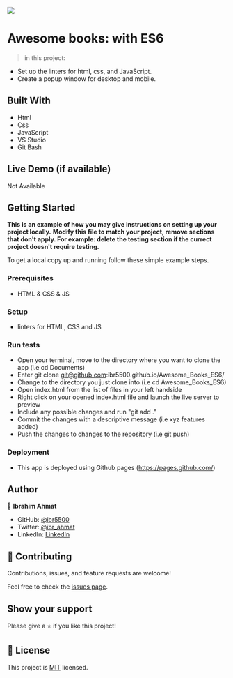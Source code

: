 ![](https://img.shields.io/badge/Microverse-blueviolet)

# Awesome books: with ES6

> in this project:
- Set up the linters for html, css, and JavaScript.
- Create a popup window for desktop and mobile.


## Built With 

- Html
- Css
- JavaScript
- VS Studio
- Git Bash

## Live Demo (if available)

Not Available


## Getting Started

**This is an example of how you may give instructions on setting up your project locally.**
**Modify this file to match your project, remove sections that don't apply. For example: delete the testing section if the currect project doesn't require testing.**


To get a local copy up and running follow these simple example steps.

### Prerequisites
- HTML & CSS & JS

### Setup
- linters for HTML, CSS and JS

### Run tests
- Open your terminal, move to the directory where you want to clone the app (i.e cd Documents) 
- Enter git clone git@github.com:ibr5500.github.io/Awesome_Books_ES6/
- Change to the directory you just clone into (i.e cd Awesome_Books_ES6)
- Open index.html from the list of files in your left handside
- Right click on your opened index.html file and launch the live server to preview
- Include any possible changes and run "git add ." 
- Commit the changes with a descriptive message (i.e xyz features added) 
- Push the changes to changes to the repository (i.e git push)

### Deployment
- This app is deployed using Github pages (https://pages.github.com/)

## Author

👤 **Ibrahim Ahmat**

- GitHub: [@ibr5500](https://github.com/ibr5500)
- Twitter: [@ibr_ahmat](https://twitter.com/ibr_ahmat)
- LinkedIn: [LinkedIn](https://www.linkedin.com/in/ibrahim-ahmat-b5513b1a6/)


## 🤝 Contributing

Contributions, issues, and feature requests are welcome!

Feel free to check the [issues page](../../issues/).

## Show your support

Please give a ⭐️ if you like this project!


## 📝 License

This project is [MIT](./MIT.md) licensed.
